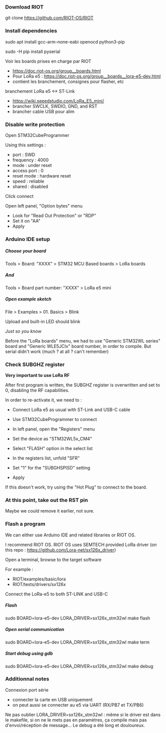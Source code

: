 ### Download RIOT

git clone https://github.com/RIOT-OS/RIOT

### Install dependencies
sudo apt install gcc-arm-none-eabi openocd python3-pip

sudo -H pip install pyserial


Voir les boards prises en charge par RIOT
- https://doc.riot-os.org/group__boards.html
- Pour LoRa e5 : https://doc.riot-os.org/group__boards__lora-e5-dev.html
- contient les branchement, consignes pour flasher, etc


branchement LoRa e5 <-> ST-Link
- https://wiki.seeedstudio.com/LoRa_E5_mini/
- brancher SWCLK, SWDIO, GND, and RST
- brancher cable USB pour alim


### Disable write protection

Open STM32CubeProgrammer

Using this settings :
- port : SWD
- frequency : 4000
- mode :  under reset
- access port : 0
- reset mode : hardware reset
- speed : reliable
- shared : disabled

Click connect



Open left panel, "Option bytes" menu

- Look for "Read Out Protection" or "RDP"
- Set it on "AA"
- Apply


### Arduino IDE setup


##### Choose your board
Tools > Board: "XXXX" > STM32 MCU Based boards > LoRa boards

##### And
Tools > Board part number: "XXXX" > LoRa e5 mini


##### Open example sketch
File > Examples > 01. Basics > Blink

Upload and built-in LED should blink


*Just so you know*

Before the "LoRa boards" menu, we had to use "Generic STM32WL series" board and "Generic WLE5JCIx" board number, in order to compile. But serial didn't work (much ? at all ? can't remember)



### Check SUBGHZ register

**Very important to use LoRa RF**

After first program is written, the SUBGHZ register is overwritten and set to 0, disabling the RF capabilities.

In order to re-activate it, we need to :

- Connect LoRa e5 as usual with ST-Link and USB-C cable
- Use STM32CubeProgrammer to connect

- In left panel, open the "Registers" menu
- Set the device as "STM32WL5x_CM4" 
- Select "FLASH" option in the select list
- In the registers list, unfold "SFR"
- Set "1" for the "SUBGHSPISD" setting
- Apply


If this doesn't work, try using the "Hot Plug" to connect to the board.



### At this point, take out the RST pin

Maybe we could remove it earlier, not sure.


### Flash a program

We can either use Arduino IDE and related libraries or RIOT OS.

I recommend RIOT OS.
RIOT OS uses SEMTECH provided LoRa driver (on this repo : https://github.com/Lora-net/sx126x_driver)


Open a terminal, browse to the target software

For example : 
- RIOT/examples/basic/lora
- RIOT/tests/drivers/sx126x

Connect the LoRa-e5 to both ST-LINK and USB-C

##### Flash
sudo BOARD=lora-e5-dev LORA_DRIVER=sx126x_stm32wl make flash

##### Open serial communication
sudo BOARD=lora-e5-dev LORA_DRIVER=sx126x_stm32wl make term

##### Start debug using gdb
sudo BOARD=lora-e5-dev LORA_DRIVER=sx126x_stm32wl make debug



### Additionnal notes

Connexion port série
- connecter la carte en USB uniquement
- on peut aussi se connecter au e5 via UART (RX/PB7 et TX/PB6)

Ne pas oublier LORA_DRIVER=sx126x_stm32wl : même si le driver est dans le makefile, si on ne le mets pas en paramètres, ça compile mais pas d'envoi/réception de message... Le debug a été long et douloureux.



